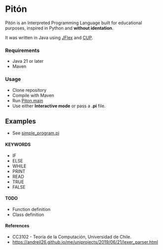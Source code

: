 # Pitón

Pitón is an Interpreted Programming Language built for educational purposes, inspired in Python and __without identation__.

It was written in Java using [JFlex](https://jflex.de/) and [CUP](https://www2.cs.tum.edu/projects/cup/).

### Requirements

- Java 21 or later
- Maven

### Usage

- Clone repository
- Compile with Maven
- Run [Piton.main](https://github.com/martinKindall/piton/blob/main/src/main/java/org/morsaprogramando/piton_language/Piton.java#L10)
- Use either __Interactive mode__ or pass a __.pi__ file.

## Examples

- See [simple_program.pi](https://github.com/martinKindall/piton/blob/main/src/main/resources/examples/simple_program.pi)

#### KEYWORDS

- IF
- ELSE
- WHILE
- PRINT
- READ
- TRUE
- FALSE

#### TODO

- Function definition
- Class definition

#### References

- CC3102 - Teoría de la Computación, Universidad de Chile.
- https://andreil26.github.io/me/uniprojects/2019/06/21/lexer_parser.html
